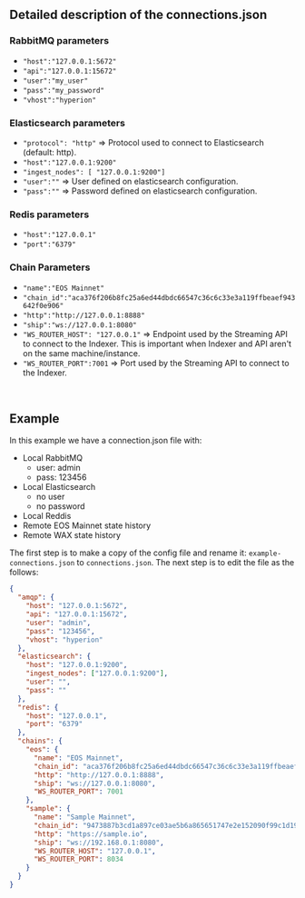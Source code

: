 ## Detailed description of the connections.json

### RabbitMQ parameters
   - `"host":"127.0.0.1:5672"`
   - `"api":"127.0.0.1:15672"`
   - `"user":"my_user"`
   - `"pass":"my_password"`
   - `"vhost":"hyperion"`
  
### Elasticsearch parameters
   - `"protocol": "http"` ⇒ Protocol used to connect to Elasticsearch (default: http).
   - `"host":"127.0.0.1:9200"`
   - `"ingest_nodes": [ "127.0.0.1:9200"]` 
   - `"user":""` ⇒ User defined on elasticsearch configuration.
   - `"pass":""` ⇒ Password defined on elasticsearch configuration.
   
### Redis parameters
   - `"host":"127.0.0.1"`
   - `"port":"6379"`

### Chain Parameters
   - `"name":"EOS Mainnet"`
   - `"chain_id":"aca376f206b8fc25a6ed44dbdc66547c36c6c33e3a119ffbeaef943642f0e906"`
   - `"http":"http://127.0.0.1:8888"`
   - `"ship":"ws://127.0.0.1:8080"`
   - `"WS_ROUTER_HOST": "127.0.0.1"` ⇒ Endpoint used by the Streaming API to connect to the Indexer. This is important when Indexer and API aren't on the same machine/instance.
   - `"WS_ROUTER_PORT":7001` ⇒ Port used by the Streaming API to connect to the Indexer.
   
   <br>
   
## Example
In this example we have a connection.json file with:

  - Local RabbitMQ
      - user: admin
      - pass: 123456
  - Local Elasticsearch
      - no user
      - no password
  - Local Reddis
  - Remote EOS Mainnet state history
  - Remote WAX state history

The first step is to make a copy of the config file and rename it: `example-connections.json` to `connections.json`.
The next step is to edit the file as the follows:

````json
{
  "amqp": {
    "host": "127.0.0.1:5672",
    "api": "127.0.0.1:15672",
    "user": "admin",
    "pass": "123456",
    "vhost": "hyperion"
  },
  "elasticsearch": {
    "host": "127.0.0.1:9200",
    "ingest_nodes": ["127.0.0.1:9200"],
    "user": "",
    "pass": ""
  },
  "redis": {
    "host": "127.0.0.1",
    "port": "6379"
  },
  "chains": {
    "eos": {
      "name": "EOS Mainnet",
      "chain_id": "aca376f206b8fc25a6ed44dbdc66547c36c6c33e3a119ffbeaef943642f0e906",
      "http": "http://127.0.0.1:8888",
      "ship": "ws://127.0.0.1:8080",
      "WS_ROUTER_PORT": 7001
    },
    "sample": {
      "name": "Sample Mainnet",
      "chain_id": "9473887b3cd1a897ce03ae5b6a865651747e2e152090f99c1d19d4adf73238fas",
      "http": "https://sample.io",
      "ship": "ws://192.168.0.1:8080",
      "WS_ROUTER_HOST": "127.0.0.1",
      "WS_ROUTER_PORT": 8034
    }
  }
}
````
